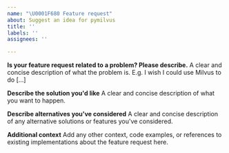```yaml
---
name: "\U0001F680 Feature request"
about: Suggest an idea for pymilvus
title: ''
labels: ''
assignees: ''

---
```


**Is your feature request related to a problem? Please describe.**
A clear and concise description of what the problem is. E.g. I wish I could use Milvus to do [...]

**Describe the solution you'd like**
A clear and concise description of what you want to happen.

**Describe alternatives you've considered**
A clear and concise description of any alternative solutions or features you've considered.

**Additional context**
Add any other context, code examples, or references to existing implementations about the feature request here.
